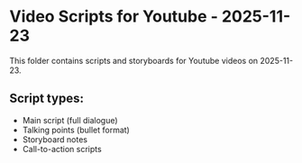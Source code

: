 # Video Scripts for Youtube - 2025-11-23

This folder contains scripts and storyboards for Youtube videos on 2025-11-23.

## Script types:
- Main script (full dialogue)
- Talking points (bullet format)
- Storyboard notes
- Call-to-action scripts
